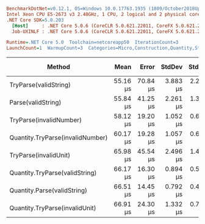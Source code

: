 ``` ini

BenchmarkDotNet=v0.12.1, OS=Windows 10.0.17763.1935 (1809/October2018Update/Redstone5)
Intel Xeon CPU E5-2673 v3 2.40GHz, 1 CPU, 2 logical and 2 physical cores
.NET Core SDK=5.0.203
  [Host]     : .NET Core 5.0.6 (CoreCLR 5.0.621.22011, CoreFX 5.0.621.22011), X64 RyuJIT
  Job-UXINLF : .NET Core 5.0.6 (CoreCLR 5.0.621.22011, CoreFX 5.0.621.22011), X64 RyuJIT

Runtime=.NET Core 5.0  Toolchain=netcoreapp50  IterationCount=3  
LaunchCount=1  WarmupCount=3  Categories=Micro,Construction,Quantity,String  

```
|                           Method |     Mean |    Error |   StdDev |   StdErr |      Min |      Max |   Median | Ratio | MannWhitney(5%) | RatioSD |  Gen 0 |  Gen 1 | Gen 2 | Allocated |
|--------------------------------- |---------:|---------:|---------:|---------:|---------:|---------:|---------:|------:|---------------- |--------:|-------:|-------:|------:|----------:|
|            TryParse(validString) | 55.16 μs | 70.84 μs | 3.883 μs | 2.242 μs | 51.86 μs | 59.44 μs | 54.18 μs |  0.99 |               ? |    0.10 | 2.0380 |      - |     - |  32.32 KB |
|               Parse(validString) | 55.84 μs | 41.25 μs | 2.261 μs | 1.305 μs | 53.65 μs | 58.17 μs | 55.70 μs |  1.00 |            Base |    0.00 | 2.0380 |      - |     - |  32.34 KB |
|          TryParse(invalidNumber) | 58.12 μs | 19.20 μs | 1.052 μs | 0.608 μs | 56.91 μs | 58.73 μs | 58.72 μs |  1.04 |               ? |    0.06 | 1.9965 |      - |     - |  31.93 KB |
| Quantity.TryParse(invalidNumber) | 60.17 μs | 19.28 μs | 1.057 μs | 0.610 μs | 59.31 μs | 61.35 μs | 59.84 μs |  1.08 |               ? |    0.03 | 1.9965 |      - |     - |  31.93 KB |
|            TryParse(invalidUnit) | 65.98 μs | 45.54 μs | 2.496 μs | 1.441 μs | 64.18 μs | 68.83 μs | 64.92 μs |  1.18 |               ? |    0.03 | 2.0704 |      - |     - |  31.78 KB |
|   Quantity.TryParse(validString) | 66.17 μs | 16.30 μs | 0.894 μs | 0.516 μs | 65.38 μs | 67.14 μs | 66.00 μs |  1.19 |               ? |    0.05 | 2.1964 | 0.1292 |     - |  35.36 KB |
|      Quantity.Parse(validString) | 66.51 μs | 14.45 μs | 0.792 μs | 0.457 μs | 65.73 μs | 67.32 μs | 66.48 μs |  1.19 |               ? |    0.04 | 2.1964 | 0.1292 |     - |  35.36 KB |
|   Quantity.TryParse(invalidUnit) | 66.91 μs | 24.30 μs | 1.332 μs | 0.769 μs | 65.42 μs | 67.99 μs | 67.32 μs |  1.20 |               ? |    0.06 | 1.9965 |      - |     - |  31.78 KB |

